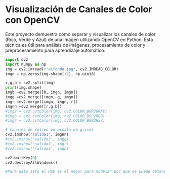 # Visualización de Canales de Color con OpenCV

Este proyecto demuestra cómo separar y visualizar los canales de color (Rojo, Verde y Azul) de una imagen utilizando OpenCV en Python. Esta técnica es útil para análisis de imágenes, procesamiento de color y preprocesamiento para aprendizaje automático.

```python
import cv2
import numpy as np
img = cv2.imread(r"a\fondo.jpg", cv2.IMREAD_COLOR)
imgn = np.zeros(img.shape[:2], np.uint8)

r,g,b = cv2.split(img)
print(img.shape)
imgb =cv2.merge([b, imgn, imgn])
imgg =cv2.merge([imgn, g, imgn])
imgr =cv2.merge([imgn, imgn, r])
imgnn =cv2.merge([r,g,b])
#img2 = cv2.cvtColor(img, cv2.COLOR_BGR2GRAY)
#img3 = cv2.cvtColor(img, cv2.COLOR_BGR2RGB)
#img4 = cv2.cvtColor(img, cv2.COLOR_BGR2HSV)

# Canales de colres en escala de grises
cv2.imshow('salida1', imgnn)
#cv2.imshow('salida2', imgg)
#cv2.imshow('salida3', imgr)
#cv2.imshow('salida4', imgb)

cv2.waitKey(0)
cv2.destroyAllWindows()

#Para data sets el HSV es el mejor para modelar por que se puede obtener la pureza del color 
```